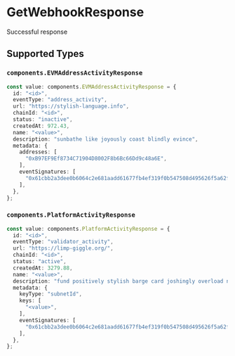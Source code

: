 # GetWebhookResponse

Successful response


## Supported Types

### `components.EVMAddressActivityResponse`

```typescript
const value: components.EVMAddressActivityResponse = {
  id: "<id>",
  eventType: "address_activity",
  url: "https://stylish-language.info",
  chainId: "<id>",
  status: "inactive",
  createdAt: 972.43,
  name: "<value>",
  description: "sunbathe like joyously coast blindly evince",
  metadata: {
    addresses: [
      "0xB97EF9Ef8734C71904D8002F8b6Bc66Dd9c48a6E",
    ],
    eventSignatures: [
      "0x61cbb2a3dee0b6064c2e681aadd61677fb4ef319f0b547508d495626f5a62f64",
    ],
  },
};
```

### `components.PlatformActivityResponse`

```typescript
const value: components.PlatformActivityResponse = {
  id: "<id>",
  eventType: "validator_activity",
  url: "https://limp-giggle.org/",
  chainId: "<id>",
  status: "active",
  createdAt: 3279.88,
  name: "<value>",
  description: "fund positively stylish barge card joshingly overload nor",
  metadata: {
    keyType: "subnetId",
    keys: [
      "<value>",
    ],
    eventSignatures: [
      "0x61cbb2a3dee0b6064c2e681aadd61677fb4ef319f0b547508d495626f5a62f64",
    ],
  },
};
```


